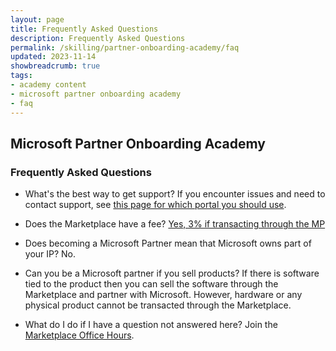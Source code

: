 ```yaml
---
layout: page
title: Frequently Asked Questions
description: Frequently Asked Questions
permalink: /skilling/partner-onboarding-academy/faq
updated: 2023-11-14
showbreadcrumb: true
tags: 
- academy content
- microsoft partner onboarding academy
- faq
---
```


## Microsoft Partner Onboarding Academy

### Frequently Asked Questions

- What's the best way to get support? If you encounter issues and need to contact support, see [this page for which portal you should use](https://learn.microsoft.com/en-us/partner-center/support-resource-options).

- Does the Marketplace have a fee? [Yes, 3% if transacting through the MP](https://learn.microsoft.com/en-us/partner-center/marketplace/marketplace-commercial-transaction-capabilities-and-considerations#commercial-marketplace-service-fees)

- Does becoming a Microsoft Partner mean that Microsoft owns part of your IP? No.

- Can you be a Microsoft partner if you sell products? If there is software tied to the product then you can sell the software through the Marketplace and partner with Microsoft. However, hardware or any physical product cannot be transacted through the Marketplace.

- What do I do if I have a question not answered here? Join the [Marketplace Office Hours](https://microsoftcloudpartner.eventbuilder.com/MarketplaceOverviewandQAforPartners).